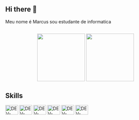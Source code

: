 ## Hi there 👋
Meu nome é Marcus sou estudante de informatica
##
  <div align="center">
    <img height="150rem" src="https://github-readme-stats.vercel.app/api?username=rickalves&show_icons=true&theme=highcontrast"/>
    <img height="150rem" src="https://github-readme-stats.vercel.app/api/top-langs/?username=rickalves&theme=highcontrast&layout=compact"/>
 </div>
  
## Skills
<div style="display: inline_block">
    <img title="HTML5" alt="DEV-ICON" height="30" width="40" align="center" src="https://cdn.jsdelivr.net/gh/devicons/devicon/icons/html5/html5-original.svg" />
    <img title="CSS3" alt="DEV-ICON" height="30" width="40" align="center"  src="https://cdn.jsdelivr.net/gh/devicons/devicon/icons/css3/css3-original.svg" />
    <img title="JAVASCRIPT" alt="DEV-ICON" height="30" width="40" align="center" src="https://cdn.jsdelivr.net/gh/devicons/devicon/icons/javascript/javascript-original.svg" />
    <img title="NODEJS" alt="DEV-ICON" height="30" width="40" align="center" src="https://cdn.jsdelivr.net/gh/devicons/devicon/icons/nodejs/nodejs-original.svg" />
    <img title="MYSQL" alt="DEV-ICON" height="30" width="40" align="center" src="https://cdn.jsdelivr.net/gh/devicons/devicon/icons/mysql/mysql-original.svg" />
  <img title="GCP" alt="DEV-ICON" height="30" width="40" align="center" src="https://cdn.jsdelivr.net/gh/devicons/devicon/icons/googlecloud/googlecloud-original.svg" />
 </div>
 
